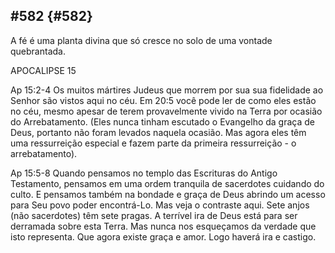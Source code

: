 ## #582 {#582}

A fé é uma planta divina que só cresce no solo de uma vontade quebrantada.

APOCALIPSE 15

Ap 15:2-4 Os muitos mártires Judeus que morrem por sua sua fidelidade ao Senhor são vistos aqui no céu. Em 20:5 você pode ler de como eles estão no céu, mesmo apesar de terem provavelmente vivido na Terra por ocasião do Arrebatamento. (Eles nunca tinham escutado o Evangelho da graça de Deus, portanto não foram levados naquela ocasião. Mas agora eles têm uma ressurreição especial e fazem parte da primeira ressurreição - o arrebatamento).

Ap 15:5-8 Quando pensamos no templo das Escrituras do Antigo Testamento, pensamos em uma ordem tranquila de sacerdotes cuidando do culto. E pensamos também na bondade e graça de Deus abrindo um acesso para Seu povo poder encontrá-Lo. Mas veja o contraste aqui. Sete anjos (não sacerdotes) têm sete pragas. A terrível ira de Deus está para ser derramada sobre esta Terra. Mas nunca nos esqueçamos da verdade que isto representa. Que agora existe graça e amor. Logo haverá ira e castigo.